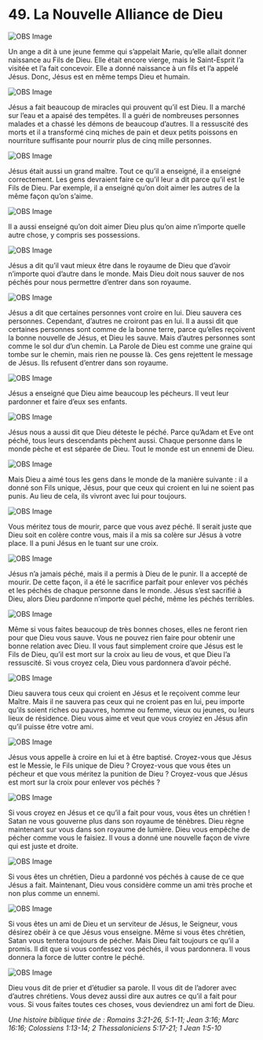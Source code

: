 # 49. La Nouvelle Alliance de Dieu

![OBS Image](https://cdn.door43.org/obs/jpg/360px/obs-en-49-01.jpg)

Un ange a dit à une jeune femme qui s’appelait Marie, qu’elle allait donner naissance au Fils de Dieu. Elle était encore vierge, mais le Saint-Esprit l’a visitée et l’a fait concevoir. Elle a donné naissance à un fils et l’a appelé Jésus. Donc, Jésus est en même temps Dieu et humain.

![OBS Image](https://cdn.door43.org/obs/jpg/360px/obs-en-49-02.jpg)

Jésus a fait beaucoup de miracles qui prouvent qu’il est Dieu. Il a marché sur l’eau et a apaisé des tempêtes. Il a guéri de nombreuses personnes malades et a chassé les démons de beaucoup d’autres. Il a ressuscité des morts et il a transformé cinq miches de pain et deux petits poissons en nourriture suffisante pour nourrir plus de cinq mille personnes.

![OBS Image](https://cdn.door43.org/obs/jpg/360px/obs-en-49-03.jpg)

Jésus était aussi un grand maître. Tout ce qu’il a enseigné, il a enseigné correctement. Les gens devraient faire ce qu’il leur a dit parce qu’il est le Fils de Dieu. Par exemple, il a enseigné qu’on doit aimer les autres de la même façon qu’on s’aime.

![OBS Image](https://cdn.door43.org/obs/jpg/360px/obs-en-49-04.jpg)

Il a aussi enseigné qu’on doit aimer Dieu plus qu’on aime n’importe quelle autre chose, y compris ses possessions.

![OBS Image](https://cdn.door43.org/obs/jpg/360px/obs-en-49-05.jpg)

Jésus a dit qu’il vaut mieux être dans le royaume de Dieu que d’avoir n’importe quoi d’autre dans le monde. Mais Dieu doit nous sauver de nos péchés pour nous permettre d’entrer dans son royaume.

![OBS Image](https://cdn.door43.org/obs/jpg/360px/obs-en-49-06.jpg)

Jésus a dit que certaines personnes vont croire en lui. Dieu sauvera ces personnes. Cependant, d’autres ne croiront pas en lui. Il a aussi dit que certaines personnes sont comme de la bonne terre, parce qu’elles reçoivent la bonne nouvelle de Jésus, et Dieu les sauve. Mais d’autres personnes sont comme le sol dur d’un chemin. La Parole de Dieu est comme une graine qui tombe sur le chemin, mais rien ne pousse là. Ces gens rejettent le message de Jésus. Ils refusent d’entrer dans son royaume.

![OBS Image](https://cdn.door43.org/obs/jpg/360px/obs-en-49-07.jpg)

Jésus a enseigné que Dieu aime beaucoup les pécheurs. Il veut leur pardonner et faire d’eux ses enfants.

![OBS Image](https://cdn.door43.org/obs/jpg/360px/obs-en-49-08.jpg)

Jésus nous a aussi dit que Dieu déteste le péché. Parce qu’Adam et Eve ont péché, tous leurs descendants pèchent aussi. Chaque personne dans le monde pèche et est séparée de Dieu. Tout le monde est un ennemi de Dieu.

![OBS Image](https://cdn.door43.org/obs/jpg/360px/obs-en-49-09.jpg)

Mais Dieu a aimé tous les gens dans le monde de la manière suivante : il a donné son Fils unique, Jésus, pour que ceux qui croient en lui ne soient pas punis. Au lieu de cela, ils vivront avec lui pour toujours.

![OBS Image](https://cdn.door43.org/obs/jpg/360px/obs-en-49-10.jpg)

Vous méritez tous de mourir, parce que vous avez péché. Il serait juste que Dieu soit en colère contre vous, mais il a mis sa colère sur Jésus à votre place. Il a puni Jésus en le tuant sur une croix.

![OBS Image](https://cdn.door43.org/obs/jpg/360px/obs-en-49-11.jpg)

Jésus n’a jamais péché, mais il a permis à Dieu de le punir. Il a accepté de mourir. De cette façon, il a été le sacrifice parfait pour enlever vos péchés et les péchés de chaque personne dans le monde. Jésus s’est sacrifié à Dieu, alors Dieu pardonne n’importe quel péché, même les péchés terribles.

![OBS Image](https://cdn.door43.org/obs/jpg/360px/obs-en-49-12.jpg)

Même si vous faites beaucoup de très bonnes choses, elles ne feront rien pour que Dieu vous sauve. Vous ne pouvez rien faire pour obtenir une bonne relation avec Dieu. Il vous faut simplement croire que Jésus est le Fils de Dieu, qu’il est mort sur la croix au lieu de vous, et que Dieu l’a ressuscité. Si vous croyez cela, Dieu vous pardonnera d’avoir péché.


![OBS Image](https://cdn.door43.org/obs/jpg/360px/obs-en-49-13.jpg)

Dieu sauvera tous ceux qui croient en Jésus et le reçoivent comme leur Maître. Mais il ne sauvera pas ceux qui ne croient pas en lui, peu importe qu’ils soient riches ou pauvres, homme ou femme, vieux ou jeunes, ou leurs lieux de résidence. Dieu vous aime et veut que vous croyiez en Jésus afin qu’il puisse être votre ami.

![OBS Image](https://cdn.door43.org/obs/jpg/360px/obs-en-49-14.jpg)

Jésus vous appelle à croire en lui et à être baptisé. Croyez-vous que Jésus est le Messie, le Fils unique de Dieu ? Croyez-vous que vous êtes un pécheur et que vous méritez la punition de Dieu ? Croyez-vous que Jésus est mort sur la croix pour enlever vos péchés ?

![OBS Image](https://cdn.door43.org/obs/jpg/360px/obs-en-49-15.jpg)

Si vous croyez en Jésus et ce qu’il a fait pour vous, vous êtes un chrétien ! Satan ne vous gouverne plus dans son royaume de ténèbres. Dieu règne maintenant sur vous dans son royaume de lumière. Dieu vous empêche de pécher comme vous le faisiez. Il vous a donné une nouvelle façon de vivre qui est juste et droite.

![OBS Image](https://cdn.door43.org/obs/jpg/360px/obs-en-49-16.jpg)

Si vous êtes un chrétien, Dieu a pardonné vos péchés à cause de ce que Jésus a fait. Maintenant, Dieu vous considère comme un ami très proche et non plus comme un ennemi.

![OBS Image](https://cdn.door43.org/obs/jpg/360px/obs-en-49-17.jpg)

Si vous êtes un ami de Dieu et un serviteur de Jésus, le Seigneur, vous désirez obéir à ce que Jésus vous enseigne. Même si vous êtes chrétien, Satan vous tentera toujours de pécher. Mais Dieu fait toujours ce qu’il a promis. Il dit que si vous confessez vos péchés, il vous pardonnera. Il vous donnera la force de lutter contre le péché.

![OBS Image](https://cdn.door43.org/obs/jpg/360px/obs-en-49-18.jpg)

Dieu vous dit de prier et d’étudier sa parole. Il vous dit de l’adorer avec d’autres chrétiens. Vous devez aussi dire aux autres ce qu’il a fait pour vous. Si vous faites toutes ces choses, vous deviendrez un ami fort de Dieu.

_Une histoire biblique tirée de : Romains 3:21-26, 5:1-11; Jean 3:16; Marc 16:16; Colossiens 1:13-14; 2 Thessaloniciens 5:17-21; 1 Jean 1:5-10_
